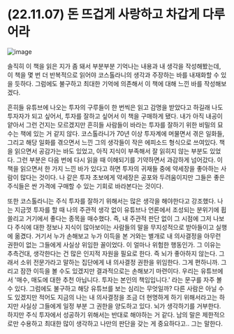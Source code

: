 # (22.11.07) 돈 뜨겁게 사랑하고 차갑게 다루어라

![image](https://user-images.githubusercontent.com/43941383/194196297-77e92373-6149-47b2-a229-6833b2e31622.png)


솔직히 이 책을 읽은 지가 좀 돼서 부분부분 기억나는 내용과 내 생각을 작성해봤는데, 이 책을 몇 번 더 반복적으로 읽어야 코스톨라니의 생각과 주장하는 바를 내재화할 수 있을 듯하다. 그럼에도 불구하고 최대한 기억에 의존해서 이 책에 대해 느낀 바를 작성해보겠다.

흔히들 유튜브에 나오는 투자의 구루들이 한 번씩은 읽고 감명을 받았다고 하길래 나도 투자자가 되고 싶어서, 투자를 잘하고 싶어서 이 책을 구매하게 됐다. 내가 아직 내공이 얕아서 그런 건지는 모르겠지만 흔히들 사람들이 바라는 투자를 잘하기 위한 비밀의 묘수는 책에 있는 거 같지 않다. 코스톨라니가 70년 이상 투자계에 머물면서 겪은 일화들, 그리고 해당 일화를 겪으면서 느낀 그의 생각들이 작은 에피소드 형식으로 쓰여있다. 책을 읽으면서 공감가는 바도 있었고, 아직 지식이 부족해서 잘 읽히지 않는 부분도 있었다. 그런 부분은 다음 번에 다시 읽을 때 이해되기를 기약하면서 과감하게 넘어갔다. 이 책을 읽으면서 한 가지 느낀 바가 있다고 하면 투자의 귀재들 중에 약세장을 좋아하는 사람이 많다는 것이다. 나 같은 투자 초보에게 약세장은 공포와 두려움이지만 그들은 좋은 주식들은 싼 가격에 구매할 수 있는 기회로 바라본다는 것이다.

또한 코스톨라니는 주식 투자를 잘하기 위해서는 많은 생각을 해야한다고 강조했다. 나는 지금껏 투자를 할 때 나의 주관적 생각 없이 유튜브나 언론에서 조성되는 분위기에 휩쓸리고 거기에서 좋다는 종목을 매수했다. 즉, 내 주관적 판단 없이 그 시점에 그저 나보다 주식에 대한 정보나 지식이 많아보이는 사람들의 말을 무지성적으로 받아들이고 실행에 옮겼다. 거기서 누가 손해보고 누가 이득을 본 거와는 별개로 내 의사결정을 아무런 권한이 없는 그들에게 사실상 위임한 꼴이었다. 이 얼마나 위험한 행동인가. 그 이유는 추측건대, 생각한다는 건 많은 인지적 자원을 필요로 한다. 즉 뇌가 좋아하지 않는다. 그래서 소위 전문가라고 말하는 집단에게 내 의사결정 권한을 위임한다. 그게 편하니까. 그리고 잠깐 이득을 볼 수도 있겠지만 결과적으로는 손해보기 마련이다. 우리는 유튜브에서 '매수, 매도에 대한 추천 아닙니다. 투자는 본인의 책임입니다.' 라는 문구를 자주 볼 수 있다. 그럼에도 불구하고 해당 유튜브를 보는 심리는 무엇일까? 다른 사람은 아닐 수도 있겠지만 적어도 지금의 나는 내 의사결정을 조금 더 현명하게 하기 위해서라고는 하지만 사실상 그들에게 일정 부분 그 권한을 양도하고 있다. 뇌가 생각하기를 거부한다. 하지만 주식 투자에서 성공하기 위해서는 반대로 해야하는 거 같다. 남의 말은 제한적으로만 수용하고 최대한 많이 생각하고 나만의 판단을 갖는 게 중요하다고.. 그는 말한다.
